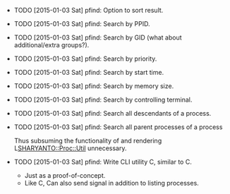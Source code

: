 * TODO [2015-01-03 Sat] pfind: Option to sort result.
* TODO [2015-01-03 Sat] pfind: Search by PPID.
* TODO [2015-01-03 Sat] pfind: Search by GID (what about additional/extra groups?).
* TODO [2015-01-03 Sat] pfind: Search by priority.
* TODO [2015-01-03 Sat] pfind: Search by start time.
* TODO [2015-01-03 Sat] pfind: Search by memory size.
* TODO [2015-01-03 Sat] pfind: Search by controlling terminal.
* TODO [2015-01-03 Sat] pfind: Search all descendants of a process.
* TODO [2015-01-03 Sat] pfind: Search all parent processes of a process

  Thus subsuming the functionality of and rendering L<SHARYANTO::Proc::Util>
  unnecessary.
* TODO [2015-01-03 Sat] pfind: Write CLI utility C<pfind>, similar to C<pgrep>.

  - Just as a proof-of-concept.
  - Like C<pgrep>, Can also send signal in addition to listing processes.
